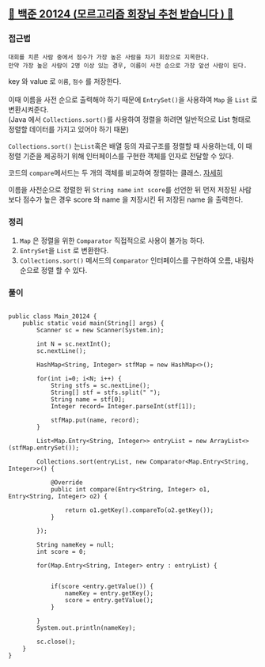 ##   <a href="https://www.acmicpc.net/problem/20124">📖 백준 20124 (모르고리즘 회장님 추천 받습니다 ) 📖</a>



### 접근법

```
대회를 치른 사람 중에서 점수가 가장 높은 사람을 차기 회장으로 지목한다.
만약 가장 높은 사람이 2명 이상 있는 경우, 이름이 사전 순으로 가장 앞선 사람이 된다. 
```
key 와 value 로 `이름`, `점수` 를 저장한다.<br>
 <br>
이때 이름을 사전 순으로 출력해야 하기 때문에 `EntrySet()`을 사용하여 `Map` 을 `List` 로 변환시켜준다. <br>
(Java 에서 `Collections.sort()`를 사용하여 정렬을 하려면 일반적으로 List 형태로 정렬할 데이터를 가지고 있어야 하기 때문) <br>

`Collections.sort()` 는`List`혹은 배열 등의 자료구조를 정렬할 때 사용하는데, 이 때 정렬 기준을 제공하기 위해 인터페이스를 구현한 객체를 인자로 전달할 수 있다.

코드의 `compare`메서드는 두 개의 객체를 비교하여 정렬하는 클래스.
[자세히](https://velog.io/@hyejihi/Map-%EA%B3%BCHashMap-EntrySet-%EB%A9%94%EC%86%8C%EB%93%9C)

이름을 사전순으로 정렬한 뒤 `String name` `int score`를 선언한 뒤 먼저 저장된 사람보다 점수가 높은 경우
score 와 name 을 저장시킨 뒤 저장된 name 을 출력한다.

### 정리
1. `Map` 은 정렬을 위한 `Comparator` 직접적으로 사용이 불가능 하다.
2. `EntrySet`을 `List` 로 변환한다. 
3. `Collections.sort()` 메서드의 `Comparator` 인터페이스를 구현하여 오름, 내림차순으로 정렬 할 수 있다.

### 풀이

```

public class Main_20124 {
	public static void main(String[] args) {
		Scanner sc = new Scanner(System.in);
		
		int N = sc.nextInt();
		sc.nextLine();
		
		HashMap<String, Integer> stfMap = new HashMap<>();
		
		for(int i=0; i<N; i++) {
			String stfs = sc.nextLine();
			String[] stf = stfs.split(" ");
			String name = stf[0];
			Integer record= Integer.parseInt(stf[1]);
			
			stfMap.put(name, record);
		}
		
		List<Map.Entry<String, Integer>> entryList = new ArrayList<>(stfMap.entrySet());
		
		Collections.sort(entryList, new Comparator<Map.Entry<String, Integer>>() {

			@Override
			public int compare(Entry<String, Integer> o1, Entry<String, Integer> o2) {
				
				return o1.getKey().compareTo(o2.getKey());
			}
			
		});
		
		String nameKey = null;
		int score = 0;
		
		for(Map.Entry<String, Integer> entry : entryList) {
			
		
			if(score <entry.getValue()) {
				nameKey = entry.getKey();
				score = entry.getValue();		
			}
				
		}
		System.out.println(nameKey);
		
		sc.close();
	}
}

```
